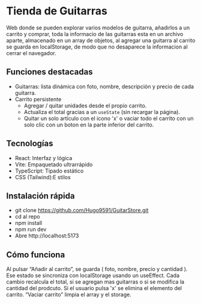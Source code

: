 # Tienda de Guitarras

Web donde se pueden explorar varios modelos de guitarra, añadirlos a un carrito y comprar, toda la informacio de las guitarras esta en un archivo aparte, almacenado en un 
array de objetos, al agregar una guitarra al carrito se guarda en localStorage, de modo que no desaparece la informacion al cerrar el navegador.

## Funciones destacadas
- Guitarras: lista dinámica con foto, nombre, descripción y precio de cada guitarra.  
- Carrito persistente 
  - Agregar / quitar unidades desde el propio carrito.  
  - Actualiza el total gracias a un `useState` (sin recargar la página).  
  - Quitar un solo artículo con el icono 'x' o vaciar todo el carrito con un solo clic con un boton en la parte inferior del carrito.  

## Tecnologías
- React: Interfaz y lógica
- Vite: Empaquetado ultrarrápido
- TypeScript: Tipado estático
- CSS (Tailwind):E stilos

## Instalación rápida

- git clone https://github.com/Hugo9591/GuitarStore.git
- cd al repo
- npm install       
- npm run dev
- Abre http://localhost:5173


## Cómo funciona
Al pulsar “Añadir al carrito”, se guarda ( foto, nombre, precio y cantidad ).
Ese estado se sincroniza con localStorage usando un useEffect.
Cada cambio recalcula el total, si se agregan mas guitarras o si  se modifica la cantidad del prodcuto.
Si el usuario pulsa 'x' se elimina el elemento del carrito.
“Vaciar carrito” limpia el array y el storage.
